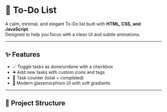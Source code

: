 # 🌿 To-Do List

A calm, minimal, and elegant To-Do list built with **HTML, CSS, and JavaScript**.  
Designed to help you focus with a clean UI and subtle animations.

---

## ✨ Features

- ✅ Toggle tasks as done/undone with a checkbox
- ➕ Add new tasks with custom icons and tags
- 🔢 Task counter (total + completed)
- 🎨 Modern glassmorphism UI with soft gradients

---

## 📂 Project Structure

